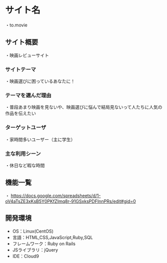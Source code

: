 # サイト名
・to.movie

## サイト概要
・映画レビューサイト

### サイトテーマ
・映画選びに困っているあなたに！

### テーマを選んだ理由
・普段あまり映画を見ないや、映画選びに悩んで結局見ないって人たちに人気の作品を伝えたい

### ターゲットユーザ
・家時間多いユーザー（主に学生）

### 主な利用シーン
・休日など暇な時間

## 機能一覧
 ・ https://docs.google.com/spreadsheets/d/1-oV4aTsZE3xKsB5Y0PKfZImq8r-91GSxksPDFInnPRs/edit#gid=0 

## 開発環境
- OS：Linux(CentOS)
- 言語：HTML,CSS,JavaScript,Ruby,SQL
- フレームワーク：Ruby on Rails
- JSライブラリ：jQuery
- IDE：Cloud9
